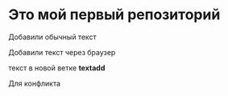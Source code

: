 # Это мой первый репозиторий

Добавили обычный текст

Добавили текст через браузер


текст в новой ветке **textadd**

Для конфликта
